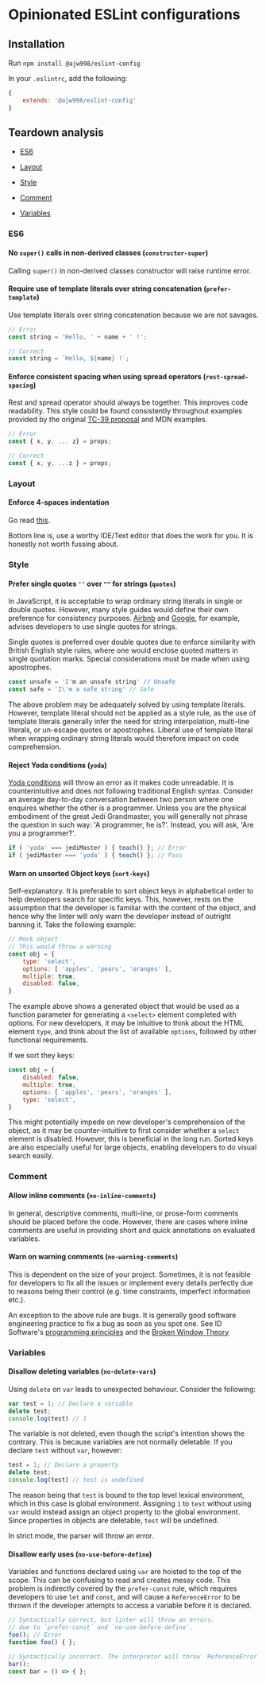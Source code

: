 # Opinionated ESLint configurations

## Installation

Run `npm install @ajw998/eslint-config`

In your `.eslintrc`, add the following:

```js
{ 
    extends: '@ajw998/eslint-config'
}
```

## Teardown analysis 

- [ES6](#ES6)

- [Layout](#layout)

- [Style](#style)

- [Comment](#comment)

- [Variables](#variables)

### ES6

#### No `super()` calls in non-derived classes (`constructor-super`)

Calling `super()` in non-derived classes constructor will raise runtime error.

#### Require use of template literals over string concatenation (`prefer-template`)

Use template literals over string concatenation because we are not savages.

```js
// Error
const string = 'Hello, ' + name + ' !';

// Correct
const string = `Hello, ${name} !`;
```

#### Enforce consistent spacing when using spread operators (`rest-spread-spacing`)

Rest and spread operator should always be together. This improves code
readability. This style could be found consistently throughout examples
provided by the original [TC-39
proposal](https://github.com/tc39/proposal-object-rest-spread) and MDN
examples.

```js
// Error
const { x, y, ... z} = props;

// Correct
const { x, y, ...z } = props;
```

### Layout

#### Enforce 4-spaces indentation

Go read [this](https://softwareengineering.stackexchange.com/questions/57/tabs-versus-spaces-what-is-the-proper-indentation-character-for-everything-in-e).

Bottom line is, use a worthy IDE/Text editor that does the work for you. It is
honestly not worth fussing about.

### Style 

#### Prefer single quotes `''` over `""` for strings (`quotes`)

In JavaScript, it is acceptable to wrap ordinary string literals in single or
double quotes. However, many style guides would define their own preference for
consistency purposes. [Airbnb](https://github.com/airbnb/javascript#strings--quotes) and
[Google](https://google.github.io/styleguide/jsguide.html), for example,
advises developers to use single quotes for strings.

Single quotes is preferred over double quotes due to enforce similarity with
British English style rules, where one would enclose quoted matters in single
quotation marks. Special considerations must be made when using apostrophes.

```js
const unsafe = 'I'm an unsafe string' // Unsafe
const safe = 'I\'m a safe string' // Safe
```

The above problem may be adequately solved by using template literals. However,
template literal should not be applied as a style rule, as the use of template
literals generally infer the need for string interpolation, multi-line literals,
or un-escape quotes or apostrophes. Liberal use of template literal when
wrapping ordinary string literals would therefore impact on code comprehension.

#### Reject Yoda conditions (`yoda`)

[Yoda conditions](https://en.wikipedia.org/wiki/Yoda_conditions) will throw an
error as it makes code unreadable. It is counterintuitive and does not
following traditional English syntax. Consider an average day-to-day
conversation between two person where one enquires whether the other is a
programmer. Unless you are the physical embodiment of the great Jedi
Grandmaster, you will generally not phrase the question in such way: 'A
programmer, he is?'. Instead, you will ask, 'Are you a programmer?'.

```js
if ( 'yoda' === jediMaster ) { teach() }; // Error 
if ( jediMaster === 'yoda' ) { teach() }; // Pass
```

#### Warn on unsorted Object keys (`sort-keys`)

Self-explanatory. It is preferable to sort object keys in alphabetical order to
help developers search for specific keys. This, however, rests on the
assumption that the developer is familiar with the content of the object, and
hence why the linter will only warn the developer instead of outright banning
it. Take the following example:

```js
// Mock object
// This would throw a warning
const obj = { 
    type: 'select',
    options: [ 'apples', 'pears', 'oranges' ],
    multiple: true,
    disabled: false,
}
```

The example above shows a generated object that would be used as a function
parameter for generating a `<select>` element completed with options.
For new developers, it may be intuitive to think about the HTML element
`type`, and think about the list of available `options`, followed by other
functional requirements. 

If we sort they keys:

```js
const obj = { 
    disabled: false,
    multiple: true,
    options: [ 'apples', 'pears', 'oranges' ],
    type: 'select',
}
```

This might potentially impede on new developer's comprehension of the object,
as it may be counter-intuitive to first consider whether a `select` element is
disabled. However, this is beneficial in the long run. Sorted keys are also
especially useful for large objects, enabling developers to do visual search
easily. 

### Comment

#### Allow inline comments (`no-inline-comments`)

In general, descriptive comments, multi-line, or prose-form comments should be
placed before the code. However, there are cases where inline comments are
useful in providing short and quick annotations on evaluated variables. 

#### Warn on warning comments (`no-warning-comments`)

This is dependent on the size of your project. Sometimes, it is not feasible
for developers to fix all the issues or implement every details perfectly due
to reasons being their control (e.g. time constraints, imperfect information
etc.).

An exception to the above rule are bugs. It is generally good software
engineering practice to fix a bug as soon as you spot one. See ID Software's
[programming principles](https://www.youtube.com/watch?v=KFziBfvAFnM) and the
[Broken Window Theory](https://en.wikipedia.org/wiki/Broken_windows_theory)

### Variables

#### Disallow deleting variables (`no-delete-vars`)

Using `delete` on `var` leads to unexpected behaviour. Consider the following:

```js
var test = 1; // Declare a variable
delete test;
console.log(test) // 1
```
The variable is not deleted, even though the script's intention shows the
contrary. This is because variables are not normally deletable.  If you declare
`test` without `var`, however:

```js
test = 1; // Declare a property
delete test;
console.log(test) // test is undefined
```

The reason being that `test` is bound to the top level lexical environment,
which in this case is global environment. Assigning `1` to `test` without using
`var` would instead assign an object property to the global environment. Since
properties in objects are deletable, `test` will be undefined.

In strict mode, the parser will throw an error.

#### Disallow early uses (`no-use-before-define`)

Variables and functions declared using `var` are hoisted to the top of the
scope. This can be confusing to read and creates messy code. This problem is
indirectly covered by the `prefer-const` rule, which requires developers to use
`let` and `const`, and will cause a `ReferenceError` to be thrown if the
developer attempts to access a variable before it is declared.

```js
// Syntactically correct, but linter will throw an errors.
// due to `prefer-const` and `no-use-before-define`.
foo(); // Error
function foo() { };

// Syntactically incorrect. The interpretor will throw `ReferenceError`.
bar();
const bar = () => { };
```
